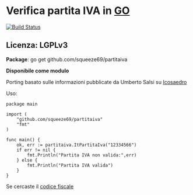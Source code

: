 # Verifica partita IVA in [GO](http://golang.org)
[![Build Status](https://travis-ci.org/squeeze69/partitaiva.svg?branch=master)](https://travis-ci.org/squeeze69/partitaiva)
## Licenza: LGPLv3

**Package**: go get github.com/squeeze69/partitaiva

**Disponibile come modulo**

Porting basato sulle informazioni pubblicate da Umberto Salsi su [Icosaedro](http://www.icosaedro.it/cf-pi/index.html)

Uso:

```
package main

import (
	"github.com/squeeze69/partitaiva"
	"fmt"
)

func main() {
	ok, err := partitaiva.ItPartitaIva("12334566")
	if err != nil {
		fmt.Println("Partita IVA non valida:",err)
	} else {
		fmt.Println("Partita IVA valida")
	}
}
```

Se cercaste il [codice fiscale](https://github.com/squeeze69/codicefiscale)

